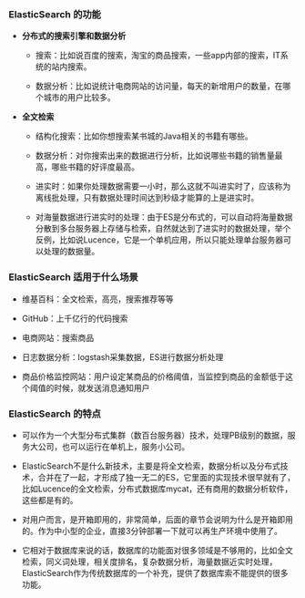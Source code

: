 ### ElasticSearch 的功能
- **分布式的搜索引擎和数据分析**
	- 搜索：比如说百度的搜索，淘宝的商品搜索，一些app内部的搜索，IT系统的站内搜索。
	
	- 数据分析：比如说统计电商网站的访问量，每天的新增用户的数量，在哪个城市的用户比较多。

- **全文检索**
	- 结构化搜索：比如你想搜索某书城的Java相关的书籍有哪些。
	
	- 数据分析：对你搜索出来的数据进行分析，比如说哪些书籍的销售量最高，哪些书籍的好评度最高。
	
	- 进实时：如果你处理数据需要一小时，那么这就不叫进实时了，应该称为离线批处理，只有数据处理时间达到秒级才能算的上是进实时。
	
	- 对海量数据进行进实时的处理：由于ES是分布式的，可以自动将海量数据分散到多台服务器上存储与检索，自然就达到了进实时的数据处理，举个反例，比如说Lucence，它是一个单机应用，所以只能处理单台服务器可以处理的数据量。

### ElasticSearch 适用于什么场景

- 维基百科：全文检索，高亮，搜索推荐等等

- GitHub：上千亿行的代码搜索

- 电商网站：搜索商品

- 日志数据分析：logstash采集数据，ES进行数据分析处理

- 商品价格监控网站：用户设定某商品的价格阈值，当监控到商品的金额低于这个阈值的时候，就发送消息通知用户

### ElasticSearch 的特点
- 可以作为一个大型分布式集群（数百台服务器）技术，处理PB级别的数据，服务大公司，也可以运行在单机上，服务小公司。

- ElasticSearch不是什么新技术，主要是将全文检索，数据分析以及分布式技术，合并在了一起，才形成了独一无二的ES，它里面的实现技术很早就有了，比如Lucence的全文检索，分布式数据库mycat，还有商用的数据分析软件，这些都是有的。

- 对用户而言，是开箱即用的，非常简单，后面的章节会说明为什么是开箱即用的。作为中小型的企业，直接3分钟部署一下就可以再生产环境中使用了。

- 它相对于数据库来说的话，数据库的功能面对很多领域是不够用的，比如全文检索，同义词处理，相关度排名，复杂数据分析，海量数据近实时处理，ElasticSearch作为传统数据库的一个补充，提供了数据库索不能提供的很多功能。